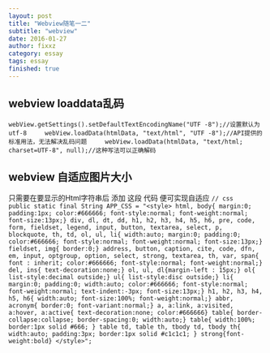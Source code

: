 ```yaml
---
layout: post
title: "Webview随笔一二"
subtitle: "webview"
date: 2016-01-27
author: fixxz
category: essay
tags: essay
finished: true
---
```



## webview loaddata乱码
`webView.getSettings().setDefaultTextEncodingName("UTF -8");//设置默认为utf-8    
webView.loadData(htmlData, "text/html", "UTF -8");//API提供的标准用法，无法解决乱码问题    
webView.loadData(htmlData, "text/html; charset=UTF-8", null);//这种写法可以正确解码    `


## webview 自适应图片大小
只需要在要显示的Html字符串后 添加 这段 代码  便可实现自适应
`// css  
    public static final String APP_CSS = "<style> html, body{ margin:0; padding:1px; color:#666666; font-style:normal; font-weight:normal; font-size:13px;} div, dl, dt, dd, h1, h2, h3, h4, h5, h6, pre, code, form, fieldset, legend, input, button, textarea, select, p, blockquote, th, td, ol, ul, li{ width:auto; margin:0; padding:0; color:#666666; font-style:normal; font-weight:normal; font-size:13px;} fieldset, img{ border:0;} address, button, caption, cite, code, dfn, em, input, optgroup, option, select, strong, textarea, th, var, span{  font : inherit; color:#666666; font-style:normal; font-weight:normal;} del, ins{ text-decoration:none;} ol, ul, dl{margin-left : 15px;} ol{ list-style:decimal outside;} ul{ list-style:disc outside;} li{ margin:0; padding:0; width:auto; color:#666666; font-style:normal; font-weight:normal; text-indent:-3px; font-size:13px;} h1, h2, h3, h4, h5, h6{ width:auto; font-size:100%; font-weight:normal;} abbr, acronym{ border:0; font-variant:normal;} a, a:link, a:visited, a:hover, a:active{ text-decoration:none; color:#666666} table{ border-collapse:collapse; border-spacing:0; width:auto;} table{ width:100%; border:1px solid #666; } table td, table th, tbody td, tbody th{ width:auto; padding:3px; border:1px solid #c1c1c1; } strong{font-weight:bold} </style>";  `